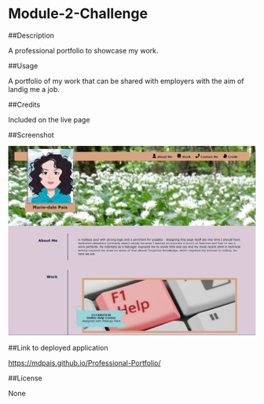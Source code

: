 # Module-2-Challenge

##Description

A professional portfolio to showcase my work.

##Usage

A portfolio of my work that can be shared with employers with the aim of landig me a job.

##Credits

Included on the live page

##Screenshot

![Screenshot](/assets/images/Screenshot.png)
 
##Link to deployed application

https://mdpais.github.io/Professional-Portfolio/

##License

None